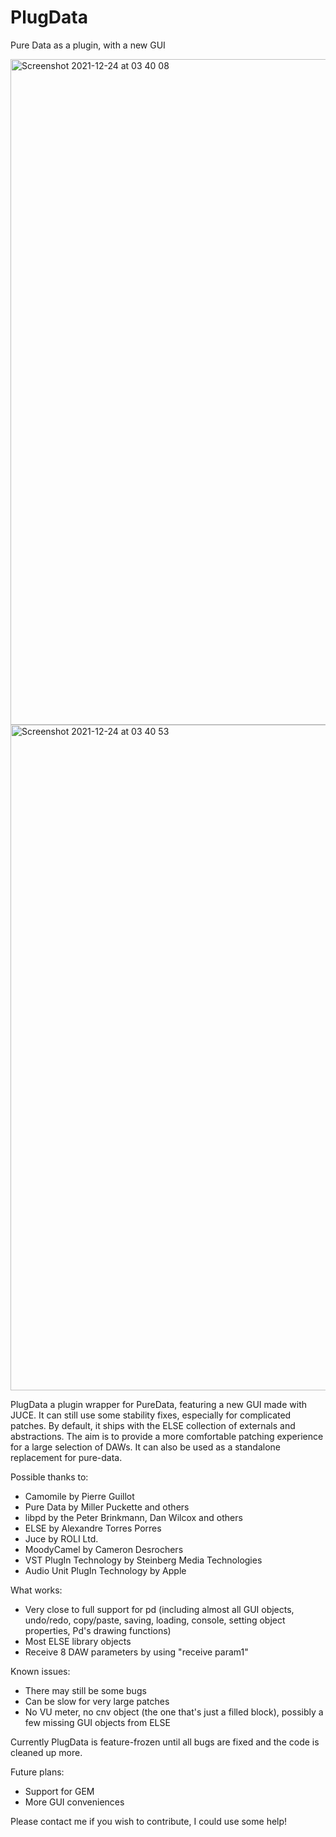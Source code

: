 # PlugData
Pure Data as a plugin, with a new GUI


<img width="1065" alt="Screenshot 2021-12-24 at 03 40 08" src="https://user-images.githubusercontent.com/44585538/147309312-b5a6b9f5-6926-42af-a2a1-df17e432bf5d.png">

<img width="1065" alt="Screenshot 2021-12-24 at 03 40 53" src="https://user-images.githubusercontent.com/44585538/147309315-1b59eda2-54fd-47b6-b3ad-3ae1b84a988e.png">



PlugData a plugin wrapper for PureData, featuring a new GUI made with JUCE. It can still use some stability fixes, especially for complicated patches. By default, it ships with the ELSE collection of externals and abstractions. The aim is to provide a more comfortable patching experience for a large selection of DAWs. It can also be used as a standalone replacement for pure-data.

Possible thanks to:

- Camomile by Pierre Guillot
- Pure Data by Miller Puckette and others
- libpd by the Peter Brinkmann, Dan Wilcox and others
- ELSE by Alexandre Torres Porres
- Juce by ROLI Ltd.
- MoodyCamel by Cameron Desrochers
- VST PlugIn Technology by Steinberg Media Technologies
- Audio Unit PlugIn Technology by Apple

What works:
- Very close to full support for pd (including almost all GUI objects, undo/redo, copy/paste, saving, loading, console, setting object properties, Pd's drawing functions)
- Most ELSE library objects
- Receive 8 DAW parameters by using "receive param1"


Known issues:
- There may still be some bugs
- Can be slow for very large patches
- No VU meter, no cnv object (the one that's just a filled block), possibly a few missing GUI objects from ELSE

Currently PlugData is feature-frozen until all bugs are fixed and the code is cleaned up more.

Future plans:
- Support for GEM
- More GUI conveniences

Please contact me if you wish to contribute, I could use some help!
